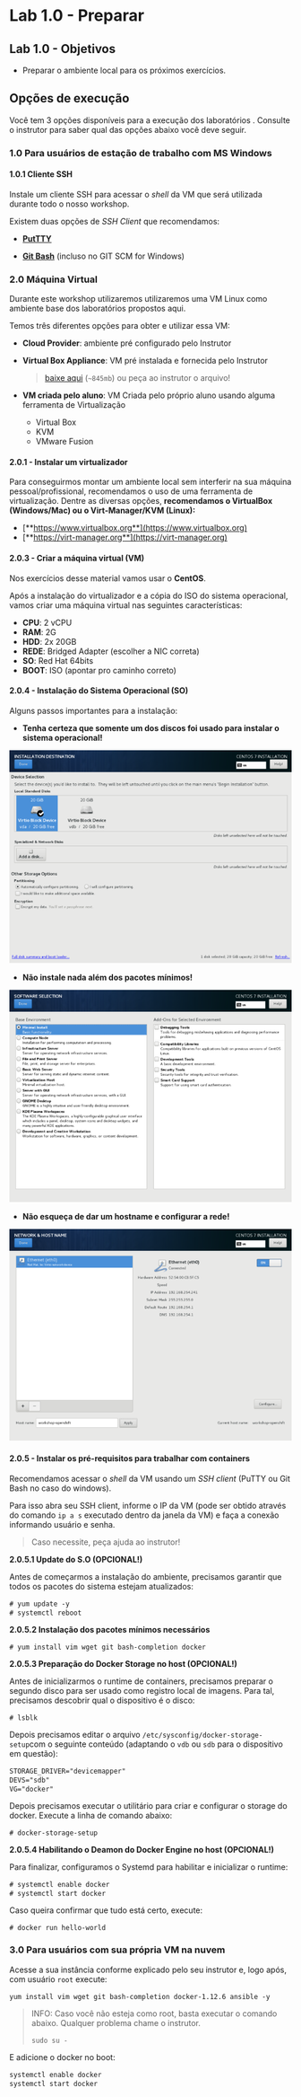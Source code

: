 # Lab 1.0 - Preparar

## Lab 1.0 - Objetivos

* Preparar o ambiente local para os próximos exercícios.

## Opções de execução

Você tem 3 opções disponíveis para a execução dos laboratórios . Consulte o instrutor para saber qual das opções abaixo você deve seguir.

### 1.0 Para usuários de estação de trabalho com MS Windows

#### 1.0.1 Cliente SSH

Instale um cliente SSH para acessar o _shell_ da VM que será utilizada durante todo o nosso workshop.

Existem duas opções de _SSH Client_ que recomendamos:

* [**PutTTY**](https://www.chiark.greenend.org.uk/~sgtatham/putty/latest.html)

* [**Git Bash**](https://git-scm.com/download/win) \(incluso no GIT SCM for Windows\)

### 2.0 Máquina Virtual

Durante este workshop utilizaremos utilizaremos uma VM Linux como ambiente base dos laboratórios propostos aqui.

Temos três diferentes opções para obter e utilizar essa VM:

* **Cloud Provider**: ambiente pré configurado pelo Instrutor
* **Virtual Box Appliance**: VM pré instalada e fornecida pelo Instrutor

  > [baixe aqui](https://drive.google.com/open?id=16CHefCCaXL9wfhsx6C7jgH11ODO5mFdP) \(`~845mb`\) ou peça ao instrutor o arquivo!

* **VM criada pelo aluno**: VM Criada pelo próprio aluno usando alguma ferramenta de Virtualização

  * Virtual Box
  * KVM
  * VMware Fusion

#### 2.0.1 - Instalar um virtualizador

Para conseguirmos montar um ambiente local sem interferir na sua máquina pessoal/profissional, recomendamos o uso de uma ferramenta de virtualização. Dentre as diversas opções, **recomendamos o VirtualBox \(Windows/Mac\) ou o Virt-Manager/KVM \(Linux\):**

* [**https://www.virtualbox.org**](https://www.virtualbox.org)
* [**https://virt-manager.org**](https://virt-manager.org)

#### 2.0.3 - Criar a máquina virtual \(VM\)

Nos exercícios desse material vamos usar o **CentOS**.

Após a instalação do virtualizador e a cópia do ISO do sistema operacional, vamos criar uma máquina virtual nas seguintes características:

* **CPU**: 2 vCPU
* **RAM**: 2G
* **HDD**: 2x 20GB
* **REDE**: Bridged Adapter \(escolher a NIC correta\)
* **SO**: Red Hat 64bits
* **BOOT**: ISO \(apontar pro caminho correto\)

#### 2.0.4 - Instalação do Sistema Operacional \(SO\)

Alguns passos importantes para a instalação:

* **Tenha certeza que somente um dos discos foi usado para instalar o sistema operacional!**

![](../extras/centos-install-disks.png)

* **Não instale nada além dos pacotes mínimos!**

![](../extras/centos-install-packages.png)

* **Não esqueça de dar um hostname e configurar a rede!**

![](../extras/centos-install-networking.png)

#### 2.0.5 - Instalar os pré-requisitos para trabalhar com containers

Recomendamos acessar o _shell_ da VM usando um _SSH client_ \(PuTTY ou Git Bash no caso do windows\).

Para isso abra seu SSH client, informe o IP da VM \(pode ser obtido através do comando `ip a s` executado dentro da janela da VM\) e faça a conexão informando usuário e senha.

> Caso necessite, peça ajuda ao instrutor!

**2.0.5.1 Update do S.O \(OPCIONAL!\)**

Antes de começarmos a instalação do ambiente, precisamos garantir que todos os pacotes do sistema estejam atualizados:

```text
# yum update -y
# systemctl reboot
```

**2.0.5.2 Instalação dos pacotes mínimos necessários**

```text
# yum install vim wget git bash-completion docker
```

**2.0.5.3 Preparação do Docker Storage no host \(OPCIONAL!\)**

Antes de inicializarmos o runtime de containers, precisamos preparar o segundo disco para ser usado como registro local de imagens. Para tal, precisamos descobrir qual o dispositivo é o disco:

```text
# lsblk
```

Depois precisamos editar o arquivo `/etc/sysconfig/docker-storage-setup`com o seguinte conteúdo \(adaptando o `vdb` ou `sdb` para o dispositivo em questão\):

```text
STORAGE_DRIVER="devicemapper"
DEVS="sdb"
VG="docker"
```

Depois precisamos executar o utilitário para criar e configurar o storage do docker. Execute a linha de comando abaixo:

```text
# docker-storage-setup
```

**2.0.5.4 Habilitando o Deamon do Docker Engine no host \(OPCIONAL!\)**

Para finalizar, configuramos o Systemd para habilitar e inicializar o runtime:

```text
# systemctl enable docker
# systemctl start docker
```

Caso queira confirmar que tudo está certo, execute:

```text
# docker run hello-world
```

### 3.0 Para usuários com sua própria VM na nuvem

Acesse a sua instância conforme explicado pelo seu instrutor e, logo após, com usuário `root` execute:

```text
yum install vim wget git bash-completion docker-1.12.6 ansible -y
```

> INFO: Caso você não esteja como root, basta executar o comando abaixo. Qualquer problema chame o instrutor.
>
> ```text
> sudo su -
> ```

E adicione o docker no boot:

```text
systemctl enable docker
systemctl start docker
```



